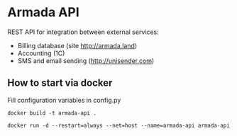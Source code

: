 # Armada API

REST API for integration between external services:

- Billing database (site http://armada.land)
- Accounting (1C)
- SMS and email sending (http://unisender.com)

## How to start via docker

Fill configuration variables in config.py

    docker build -t armada-api .

    docker run -d --restart=always --net=host --name=armada-api armada-api
